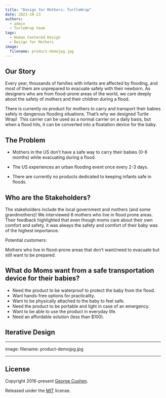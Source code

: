 ```yaml
---
title: "Design for Mothers: TurtleWrap"
date: 2023-10-23 
authors:
  - admin
  - TurleWrap team
tags:
  - Human Centered Design 
  - Design for Mothers
image:
  filename: product-demojpg.jpg
---
```


## Our Story

Every year, thousands of families with infants are affected by flooding, and most of them are unprepared to evacuate safely with their newborn. As designers who are from flood-prone areas of the world, we care deeply about the safety of mothers and their children during a flood. 

There is currently no product for mothers to carry and transport their babies safely in dangerous flooding situations. That’s why we designed Turtle Wrap!  This carrier can be used as a normal carrier on a daily basis, but when a flood hits, it can be converted into a floatation device for the baby. 

## The Problem
- Mothers in the US don’t have a safe way to carry their babies (0-6 months) while evacuating during a flood.

- The US experiences an urban flooding event once every 2-3 days.

- There are currently no products dedicated to keeping infants safe in floods.

## Who are the Stakeholders? 
The stakeholders include the local government and mothers (and some grandmothers)!
We interviewed 8 mothers who live in flood prone areas. 
Their feedback highlighted that even though moms care about their own comfort and safety, it was always the safety and comfort of their baby was of the highest importance.

Potential customers:

Mothers who live in flood-prone areas that don’t want/need to evacuate but still want to be prepared.

## What do Moms want from a safe transportation device for their babies? 

- Need the product to be waterproof to protect the baby from the flood.
- Want hands-free options for practicality.
- Want to be physically attached to the baby to feel safe.
- Need the product to be portable and light in case of an emergency.
- Want to be able to use the product in everyday life.
- Need an affordable solution (less than $100).


## Iterative Design 
  
---
image: 
  filename: product-demojpg.jpg

---



## License

Copyright 2016-present [George Cushen](https://georgecushen.com).

Released under the [MIT](https://github.com/HugoBlox/hugo-blox-builder/blob/main/LICENSE.md) license.
